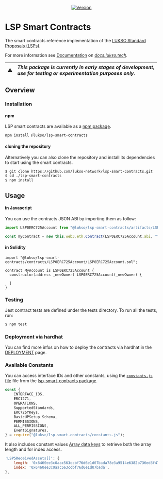 
<p align="center">
  <a href="https://www.npmjs.com/package/@lukso/lsp-smart-contracts">
    <img alt="Version" src="https://badge.fury.io/js/@lukso%2Flsp-smart-contracts.svg" />
  </a>
</p>

# LSP Smart Contracts

The smart contracts reference implementation of the [LUKSO Standard Proposals (LSPs)](https://github.com/lukso-network/LIPs/tree/main/LSPs).

For more information see [Documentation](https://docs.lukso.tech/standards/smart-contracts/introduction) on *[docs.lukso.tech](https://docs.lukso.tech/standards/introduction).*

| :warning: | _This package is currently in early stages of development,<br/> use for testing or experimentation purposes only._ |
| :-------: | :----------------------------------------------------------------------------------------------------------------- |

## **Overview**

### Installation

#### npm

LSP smart contracts are available as a [npm package](https://www.npmjs.com/package/@lukso/lsp-smart-contracts).

```bash
npm install @lukso/lsp-smart-contracts
```

#### cloning the repository

Alternatively you can also clone the repository and install its dependencies to start using the smart contracts.

```bash
$ git clone https://github.com/lukso-network/lsp-smart-contracts.git
$ cd ./lsp-smart-contracts
$ npm install
```

## Usage

#### in Javascript

You can use the contracts JSON ABI by importing them as follow:

```javascript
import LSP0ERC725Account from "@lukso/lsp-smart-contracts/artifacts/LSP0ERC725Account.json";

const myContract = new this.web3.eth.Contract(LSP0ERC725Account.abi, "", defaultOptions);
```

#### in Solidity

```sol
import "@lukso/lsp-smart-contracts/contracts/LSP0ERC725Account/LSP0ERC725Account.sol";

contract MyAccount is LSP0ERC725Account {
  constructor(address _newOwner) LSP0ERC725Account(_newOwner) {
    
  }
}
```


### Testing

Jest contract tests are defined under the tests directory. To run all the tests, run:

```bash
$ npm test
```


### Deployment via hardhat

You can find more infos on how to deploy the contracts via hardhat in the [DEPLOYMENT](./DEPLOYMENT.md) page.

### Available Constants

You can access interface IDs and other constants, using the [`constants.js` file](https://github.com/lukso-network/lsp-smart-contracts/blob/main/constants.js) file from the [lsp-smart-contracts package](https://www.npmjs.com/package/@lukso/lsp-smart-contracts).


```js
const {
    INTERFACE_IDS,
    ERC1271,
    OPERATIONS,
    SupportedStandards,
    ERC725YKeys,
    BasicUPSetup_Schema,
    PERMISSIONS,
    ALL_PERMISSIONS,
    EventSignatures,
} = require("@lukso/lsp-smart-contracts/constants.js");
```

It also includes constant values [Array data keys](https://github.com/lukso-network/LIPs/blob/main/LSPs/LSP-2-ERC725YJSONSchema.md#Array) to retrieve both the array length and for index access.

```js
'LSP5ReceivedAssets[]': {
    length: '0x6460ee3c0aac563ccbf76d6e1d07bada78e3a9514e6382b736ed3f478ab7b90b',
    index: '0x6460ee3c0aac563ccbf76d6e1d07bada',
},
```